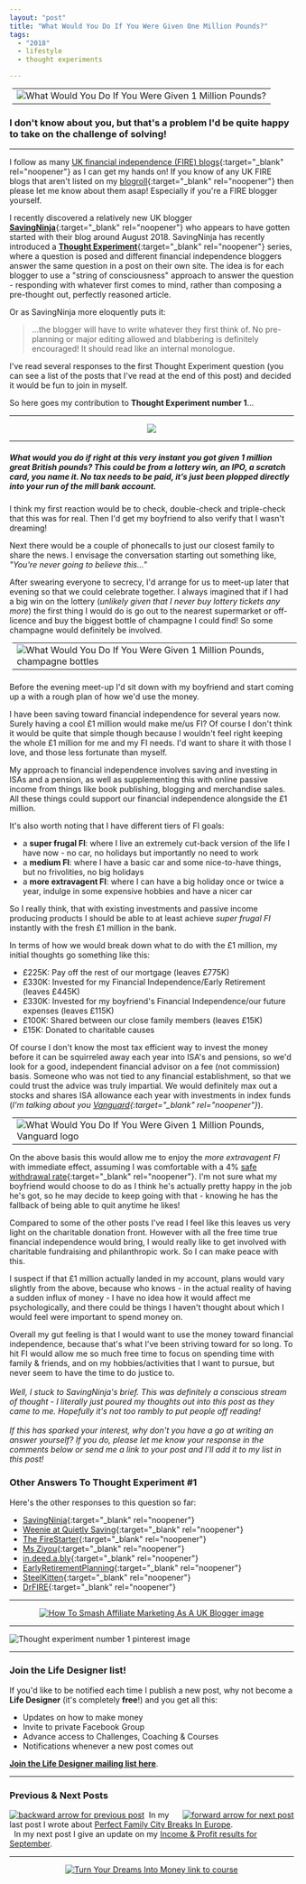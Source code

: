 ```yaml
---
layout: "post"
title: "What Would You Do If You Were Given One Million Pounds?"
tags:
  - "2018"
  - lifestyle
  - thought experiments

---
```

<center>
<table class="image" style="margin: 5px 5px 5px 5px; float: none;">
<tr><td><img src="/i/2018/thought-experiments/thought-experiment-1.png" alt="What Would You Do If You Were Given 1 Million Pounds?"></td></tr>
</table>
</center>

### I don't know about you, but that's a problem I'd be quite happy to take on the challenge of solving!

***

I follow as many [UK financial independence (FIRE) blogs](/blogroll.html){:target="_blank" rel="noopener"} as I can get my hands on! If you know of any UK FIRE blogs that aren't listed on my [blogroll](/blogroll.html){:target="_blank" rel="noopener"} then please let me know about them asap! Especially if you're a FIRE blogger yourself.

I recently discovered a relatively new UK blogger [**SavingNinja**](https://thesavingninja.com){:target="_blank" rel="noopener"} who appears to have gotten started with their blog around August 2018. SavingNinja has recently introduced a [**Thought Experiment**](https://thesavingninja.com/category/thought-experiments/){:target="_blank" rel="noopener"} series, where a question is posed and different financial independence bloggers answer the same question in a post on their own site. The idea is for each blogger to use a "string of consciousness" approach to answer the question - responding with whatever first comes to mind, rather than composing a pre-thought out, perfectly reasoned article.

Or as SavingNinja more eloquently puts it:
>...the blogger will have to write whatever they first think of. No pre-planning or major editing allowed and blabbering is definitely encouraged! It should read like an internal monologue.

I've read several responses to the first Thought Experiment question (you can see a list of the posts that I've read at the end of this post) and decided it would be fun to join in myself.

So here goes my contribution to **Thought Experiment number 1**...

***

<!-- START ADVERTISER: Travelzoo from awin.com -->
<center>
<a href="https://www.awin1.com/cread.php?s=1009233&v=5833&q=315801&r=452089">
    <img src="https://www.awin1.com/cshow.php?s=1009233&v=5833&q=315801&r=452089" border="0">
</a>
</center>

<!-- END ADVERTISER: Travelzoo from awin.com -->

*** 

##### What would you do if right at this very instant you got given 1 million great British pounds? *This could be from a lottery win, an IPO, a scratch card, you name it. No tax needs to be paid, it’s just been plopped directly into your run of the mill bank account.*

I think my first reaction would be to check, double-check and triple-check that this was for real. Then I'd get my boyfriend to also verify that I wasn't dreaming!

Next there would be a couple of phonecalls to just our closest family to share the news. I envisage the conversation starting out something like, *"You're never going to believe this..."*

After swearing everyone to secrecy, I'd arrange for us to meet-up later that evening so that we could celebrate together. I always imagined that if I had a big win on the lottery (*unlikely given that I never buy lottery tickets any more*) the first thing I would do is go out to the nearest supermarket or off-licence and buy the biggest bottle of champagne I could find! So some champagne would definitely be involved.
<center>
<table class="image" style="margin: 5px 5px 5px 5px; float: none;">
<tr><td><img src="/i/2018/thought-experiments/champagne.jpg" alt="What Would You Do If You Were Given 1 Million Pounds, champagne bottles"></td></tr>
</table>
</center>
<br>
Before the evening meet-up I'd sit down with my boyfriend and start coming up a with a rough plan of how we'd use the money.

I have been saving toward financial independence for several years now. Surely having a cool £1 million would make me/us FI? Of course I don't think it would be quite that simple though because I wouldn't feel right keeping the whole £1 million for me and my FI needs. I'd want to share it with those I love, and those less fortunate than myself.

My approach to financial independence involves saving and investing in ISAs and a pension, as well as supplementing this with online passive income from things like book publishing, blogging and merchandise sales. All these things could support our financial independence alongside the £1 million.

It's also worth noting that I have different tiers of FI goals:

- a **super frugal FI**: where I live an extremely cut-back version of the life I have now - no car, no holidays but importantly no need to work
- a **medium FI**: where I have a basic car and some nice-to-have things, but no frivolities, no big holidays
- a **more extravagent FI**: where I can have a big holiday once or twice a year, indulge in some expensive hobbies and have a nicer car

So I really think, that with existing investments and passive income producing products I should be able to at least achieve *super frugal FI* instantly with the fresh £1 million in the bank.

In terms of how we would break down what to do with the £1 million, my initial thoughts go something like this:

- £225K: Pay off the rest of our mortgage (leaves £775K)
- £330K: Invested for my Financial Independence/Early Retirement (leaves £445K)
- £330K: Invested for my boyfriend's Financial Independence/our future expenses (leaves £115K)
- £100K: Shared between our close family members (leaves £15K)
- £15K: Donated to charitable causes

Of course I don't know the most tax efficient way to invest the money before it can be squirreled away each year into ISA's and pensions, so we'd look for a good, independent financial advisor on a fee (not commission) basis. Someone who was not tied to any financial establishment, so that we could trust the advice was truly impartial. We would definitely max out a stocks and shares ISA allowance each year with investments in index funds (*I'm talking about you [Vanguard](https://www.vanguardinvestor.co.uk/){:target="_blank" rel="noopener"}*).
<center>
<table class="image" style="margin: 5px 5px 5px 5px; float: none;">
<tr><td><img src="/i/2018/thought-experiments/vanguard.png" alt="What Would You Do If You Were Given 1 Million Pounds, Vanguard logo"></td></tr>
</table>
</center>

On the above basis this would allow me to enjoy the *more extravagent FI* with immediate effect, assuming I was comfortable with a 4% [safe withdrawal rate](https://www.madfientist.com/safe-withdrawal-rate/){:target="_blank" rel="noopener"}. I'm not sure what my boyfriend would choose to do as I think he's actually pretty happy in the job he's got, so he may decide to keep going with that - knowing he has the fallback of being able to quit anytime he likes!

Compared to some of the other posts I've read I feel like this leaves us very light on the charitable donation front. However with all the free time true financial independence would bring, I would really like to get involved with charitable fundraising and philanthropic work. So I can make peace with this.

I suspect if that £1 million actually landed in my account, plans would vary slightly from the above, because who knows - in the actual reality of having a sudden influx of money - I have no idea how it would affect me psychologically, and there could be things I haven't thought about which I would feel were important to spend money on.

Overall my gut feeling is that I would want to use the money toward financial independence, because that's what I've been striving toward for so long. To hit FI would allow me so much free time to focus on spending time with family & friends, and on my hobbies/activities that I want to pursue, but never seem to have the time to do justice to.
<br><br>
*Well, I stuck to SavingNinja's brief. This was definitely a conscious stream of thought - I literally just poured my thoughts out into this post as they came to me. Hopefully it's not too rambly to put people off reading!*<br><br>
*If this has sparked your interest, why don't you have a go at writing an answer yourself? If you do, please let me know your response in the comments below or send me a link to your post and I'll add it to my list in this post!*
<br>
### Other Answers To Thought Experiment #1

Here's the other responses to this question so far:

- [SavingNinja](https://thesavingninja.com/what-would-you-do-if-you-got-given-1-million/){:target="_blank" rel="noopener"}
- [Weenie at Quietly Saving](http://quietlysaving.co.uk/2018/10/11/thought-experiment-1/){:target="_blank" rel="noopener"}
- [The FireStarter](http://thefirestarter.co.uk/the-million-pound-question/){:target="_blank" rel="noopener"}
- [Ms Ziyou](http://www.msziyou.com/if-i-won-1m-tomorrow/){:target="_blank" rel="noopener"}
- [in.deed.a.bly](https://indeedably.com/million-pound-question/){:target="_blank" rel="noopener"}
- [EarlyRetirementPlanning](https://earlyretirementplanning.wordpress.com/2018/10/12/what-would-you-do-if-you-got-given-1-million/){:target="_blank" rel="noopener"}
- [SteelKitten](http://steel--kitten.blogspot.com/2018/10/what-would-you-do-if-you-got-given-1.html){:target="_blank" rel="noopener"}
- [DrFIRE](https://drfire.co.uk/million-pound-question/){:target="_blank" rel="noopener"}

***

<!-- START ADVERTISER: Smash Affiliate Marketing -->
<center>
<a href="http://bit.ly/smashaffiliatemarketing" target="_blank"><img src='/aff/how-to-smash-affiliate-marketing-as-a-uk-blogger-leaderboard.png' alt='How To Smash Affiliate Marketing As A UK Blogger image' /></a>
</center>
<!-- END ADVERTISER: Smash Affiliate Marketing -->

***

![Thought experiment number 1 pinterest image](/i/2018/thought-experiments/thought-experiment-1-pin.png)

***

### Join the Life Designer list!

If you'd like to be notified each time I publish a new post, why not become a <b>Life Designer</b> (it's completely <b>free</b>!) and you get all this:

- Updates on how to make money
- Invite to private Facebook Group
- Advance access to Challenges, Coaching & Courses
- Notifications whenever a new post comes out

[**Join the Life Designer mailing list here**](/signup/signup_page).

***

### Previous & Next Posts

<a href="/posts/perfect-family-city-breaks-in-europe-this-autumn.html" style="float: left"><img src='/i/backward.png' alt='backward arrow for previous post' /></a> &nbsp;
<a href="/posts/september-2018-income-report.html" style="float: right"><img src='/i/forward.png' alt='forward arrow for next post' /></a>
In my last post I wrote about [Perfect Family City Breaks In Europe](/posts/perfect-family-city-breaks-in-europe-this-autumn.html).<br>
&nbsp;&nbsp;In my next post I give an update on my
[Income & Profit results for September](/posts/september-2018-income-report.html).
<br>

***

<!-- START ADVERTISER: Turn Your Dreams Into Money -->
<center>
<a href="http://bit.ly/turnyourdreamsintomoney" target="_blank"><img src='/aff/turn-your-dreams-into-money-728x90.png' alt='Turn Your Dreams Into Money link to course' /></a>
</center>
<!-- END ADVERTISER: Turn Your Dreams Into Money -->



